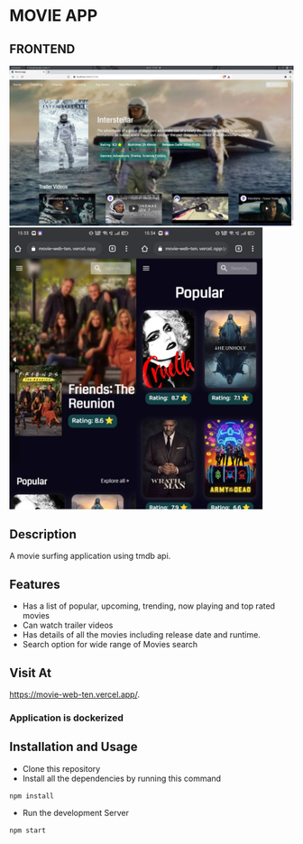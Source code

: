 # MOVIE APP

## FRONTEND

<img alt="ui" src="public/ui1.png">
<img alt="ui1" src="public/ui2.jpeg" height= "500"><img alt="ui2" src="public/ui3.jpeg" height="500">

## Description

A movie surfing application using tmdb api.

## Features

- Has a list of popular, upcoming, trending, now playing and top rated movies
- Can watch trailer videos
- Has details of all the movies including release date and runtime.
- Search option for wide range of Movies search

## Visit At

https://movie-web-ten.vercel.app/.

<h3>Application is dockerized</h3>

## Installation and Usage

- Clone this repository
- Install all the dependencies by running this command

```
npm install
```

- Run the development Server

```
npm start
```
